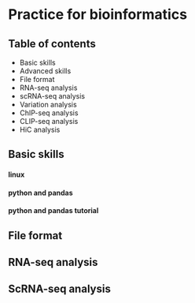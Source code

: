 # Practice for bioinformatics
## Table of contents
* Basic skills
* Advanced skills
* File format
* RNA-seq analysis
* scRNA-seq analysis
* Variation analysis
* ChIP-seq analysis
* CLIP-seq analysis
* HiC analysis
## Basic skills
#### linux
#### python and pandas
#### python and pandas tutorial
## File format
## RNA-seq analysis
## ScRNA-seq analysis 

